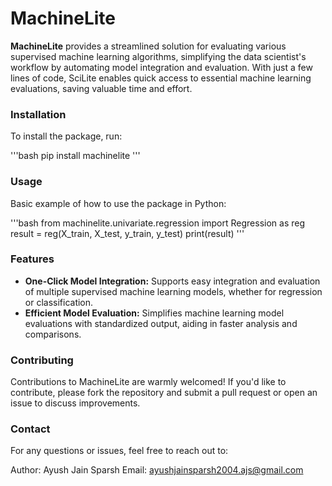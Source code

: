 # **MachineLite**


**MachineLite** provides a streamlined solution for evaluating various supervised machine learning algorithms, simplifying the data scientist's workflow by automating model integration and evaluation. With just a few lines of code, SciLite enables quick access to essential machine learning evaluations, saving valuable time and effort.

### Installation

To install the package, run:

'''bash
pip install machinelite
'''

### Usage

Basic example of how to use the package in Python:

'''bash
from machinelite.univariate.regression import Regression as reg
result = reg(X_train, X_test, y_train, y_test)
print(result)
'''

### Features

- **One-Click Model Integration:** Supports easy integration and evaluation of multiple supervised machine learning models, whether for regression or classification.
- **Efficient Model Evaluation:** Simplifies machine learning model evaluations with standardized output, aiding in faster analysis and comparisons.

### Contributing

Contributions to MachineLite are warmly welcomed! If you'd like to contribute, please fork the repository and submit a pull request or open an issue to discuss improvements.

### Contact
For any questions or issues, feel free to reach out to:

Author: Ayush Jain Sparsh
Email: ayushjainsparsh2004.ajs@gmail.com
